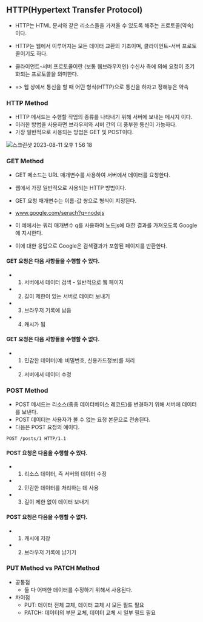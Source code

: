 ## HTTP(Hypertext Transfer Protocol)

- HTTP는 HTML 문서와 같은 리소스들을 가져올 수 있도록 해주는 프로토콜(약속)이다.
- HTTP는 웹에서 이루어지는 모든 데이터 교환의 기초이며, 클라이언트-서버 프로토콜이기도 하다.
- 클라이언트-서버 프로토콜이란 (보통 웹브라우저인) 수신사 측에 의해 요청이 초기화되는 프로토콜을 의미한다.

- => 웹 상에서 통신을 할 때 어떤 형식(HTTP)으로 통신을 하자고 정해놓은 약속

### HTTP Method

- HTTP 메서드는 수행할 작업의 종류를 나타내기 위해 서버에 보내는 메시지 이다.
- 이러한 방법을 사용하면 브라우저와 서버 간의 더 풍부한 통신이 가능하다.
- 가장 일반적으로 사용되는 방법은 GET 및 POST이다.

![스크린샷 2023-08-11 오후 1 56 18](https://github.com/ehdgusdl9177/NodeJs/assets/75515697/d8891b91-6134-46c2-9a22-6dcaf39bb91b)

### GET Method

- GET 메소드는 URL 매개변수를 사용하여 서버에서 데이터를 요청한다.
- 웹에서 가장 일반적으로 사용되는 HTTP 방법이다.
- GET 요청 매개변수는 이름-값 쌍으로 형식이 지정된다.
- www.google.com/serach?q=nodejs

- 이 예에서는 쿼리 매개변수 q를 사용하여 노드js에 대한 결과를 가져오도록 Google에 지시한다.
- 이에 대한 응답으로 Google은 검색결과가 포함된 페이지를 반환한다.

#### GET 요청은 다음 사항들을 수행할 수 있다.

- 1. 서버에서 데이터 검색 - 일반적으로 웹 페이지
- 2. 길이 제한이 있는 서버로 데이터 보내기
- 3. 브라우저 기록에 남음
- 4. 캐시가 됨

#### GET 요청은 다음 사항들을 수행할 수 없다.

- 1. 민감한 데이터(예: 비밀번호, 신용카드정보)를 처리
- 2. 서버에서 데이터 수정

### POST Method

- POST 메서드는 리소스(종종 데이터베이스 레코드)를 변경하기 위해 서버에 데이터를 보낸다.
- POST 데이터는 사용자가 볼 수 없는 요청 본문으로 전송된다.
- 다음은 POST 요청의 예이다.

```
POST /posts/1 HTTP/1.1
```

#### POST 요청은 다음을 수행할 수 있다.

- 1. 리소스 데이터, 즉 서버의 데이터 수정
- 2. 민감한 데이터를 처리하는 데 사용
- 3. 길이 제한 없이 데이터 보내기

#### POST 요청은 다음을 수행할 수 없다.

- 1. 캐시에 저장
- 2. 브라우저 기록에 남기기

### PUT Method vs PATCH Method

- 공통점
  - 둘 다 어떠한 데이터를 수정하기 위해서 사용된다.
- 차이점
  - PUT: 데이터 전체 교체, 데이터 교체 시 모든 필드 필요
  - PATCH: 데이터의 부분 교체, 데이터 교체 시 일부 필드 필요

